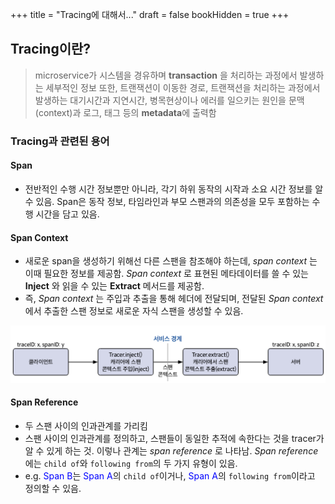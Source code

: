 +++
title = "Tracing에 대해서..."
draft = false
bookHidden = true
+++

## Tracing이란?
> microservice가 시스템을 경유하며 **transaction** 을 처리하는 과정에서 발생하는 세부적인 정보
> 또한, 트랜잭션이 이동한 경로, 트랜잭션을 처리하는 과정에서 발생하는 대기시간과 지연시간, 병목현상이나 에러를 일으키는 원인을 문맥(context)과 로그, 태그 등의 **metadata**에 출력함

### Tracing과 관련된 용어
#### Span
- 전반적인 수행 시간 정보뿐만 아니라, 각기 하위 동작의 시작과 소요 시간 정보를 알 수 있음. Span은 동작 정보, 타임라인과 부모 스팬과의 의존성을 모두 포함하는 수행 시간을 담고 있음.

#### Span Context
- 새로운 span을 생성하기 위해선 다른 스팬을 참조해야 하는데, *span context* 는 이때 필요한 정보를 제공함. *Span context* 로 표현된 메타데이터를 쓸 수 있는 **Inject** 와 읽을 수 있는 **Extract** 메서드를 제공함.
- 즉, *Span context* 는 주입과 추출을 통해 헤더에 전달되며, 전달된 *Span context* 에서 추출한 스팬 정보로 새로운 자식 스팬을 생성할 수 있음.

![alt text](/observability/traces/span-context.png)

#### Span Reference
- 두 스팬 사이의 인과관계를 가리킴
- 스팬 사이의 인과관계를 정의하고, 스팬들이 동일한 추적에 속한다는 것을 tracer가 알 수 있게 하는 것. 이렇나 관계는 *span reference* 로 나타남. *Span reference* 에는 ```child of```와 ```following from```의 두 가지 유형이 있음.
- e.g. <span style="color: blue">Span B</span>는 <span style="color: blue">Span A</span>의 ```child of```이거나, <span style="color: blue">Span A</span>의 ```following from```이라고 정의할 수 있음.